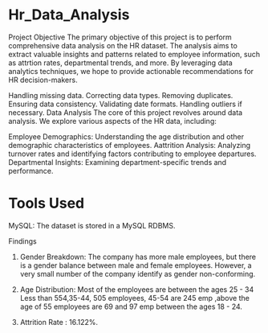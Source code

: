 # Hr_Data_Analysis

Project Objective
The primary objective of this project is to perform comprehensive data analysis on the HR dataset. The analysis aims to extract valuable insights and patterns related to employee information, such as attrtion rates, departmental trends, and more. By leveraging data analytics techniques, we hope to provide actionable recommendations for HR decision-makers.


Handling missing data.
Correcting data types.
Removing duplicates.
Ensuring data consistency.
Validating date formats.
Handling outliers if necessary.
Data Analysis
The core of this project revolves around data analysis. We explore various aspects of the HR data, including:

Employee Demographics: Understanding the age distribution and other demographic characteristics of employees.
Aattrition Analysis: Analyzing turnover rates and identifying factors contributing to employee departures.
Departmental Insights: Examining department-specific trends and performance.

# Tools Used
MySQL: The dataset is stored in a MySQL RDBMS.

Findings
1. Gender Breakdown: The company has more male employees, but there is a gender balance between male and female employees. However, a very small number of the company identify as gender non-conforming.

2. Age Distribution: Most of the employees are between the ages 25 - 34 Less than 554,35-44, 505 employees, 45-54 are  245 emp ,above the age of 55  employees are 69 and 97 emp between the ages 18 - 24.

3. Attrition Rate : 16.122%.

